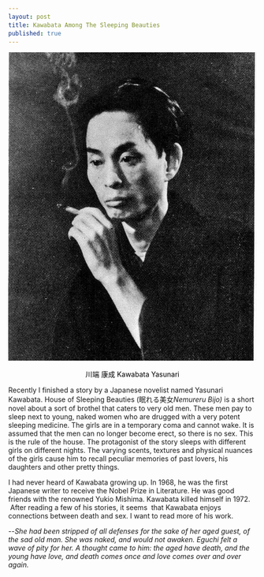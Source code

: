 ```yaml
---
layout: post
title: Kawabata Among The Sleeping Beauties
published: true
---
```


![](/media/1929_portrait_showa41.jpg)

<p style="text-align: center;"><span style="color: #000000;">川端 康成 Kawabata Yasunari</span></p>
<p style="text-align: left;">Recently I finished a story by a Japanese novelist named Yasunari Kawabata. House of Sleeping Beauties (眠れる美女<em>Nemureru Bijo)</em> is a short novel about a sort of brothel that caters to very old men. These men pay to sleep next to young, naked women who are drugged with a very potent sleeping medicine. The girls are in a temporary coma and cannot wake. It is assumed that the men can no longer become erect, so there is no sex. This is the rule of the house. The protagonist of the story sleeps with different girls on different nights. The varying scents, textures and physical nuances of the girls cause him to recall peculiar memories of past lovers, his daughters and other pretty things.</p>
<p style="text-align: left;">I had never heard of Kawabata growing up. In 1968, he was the first Japanese writer to receive the Nobel Prize in Literature. He was good friends with the renowned Yukio Mishima. Kawabata killed himself in 1972.  After reading a few of his stories, it seems  that Kawabata enjoys connections between death and sex. I want to read more of his work.</p>
<p style="text-align: left;">--<em>She had been stripped of all defenses for the sake of her aged guest, of the sad old man. She was naked, and would not awaken. Eguchi felt a wave of pity for her. A thought came to him: the aged have death, and the young have love, and death comes once and love comes over and over again. </em></p>
